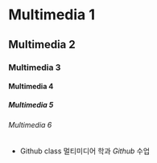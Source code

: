 # Multimedia 1
## Multimedia 2
### Multimedia 3
#### Multimedia 4
##### Multimedia 5
###### Multimedia 6

+ Github class 
멀티미디어 학과 *Github* 수업
